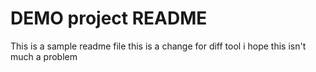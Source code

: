 # DEMO project README
This is a sample readme file
this is a change for diff tool
i hope this isn't much a problem
